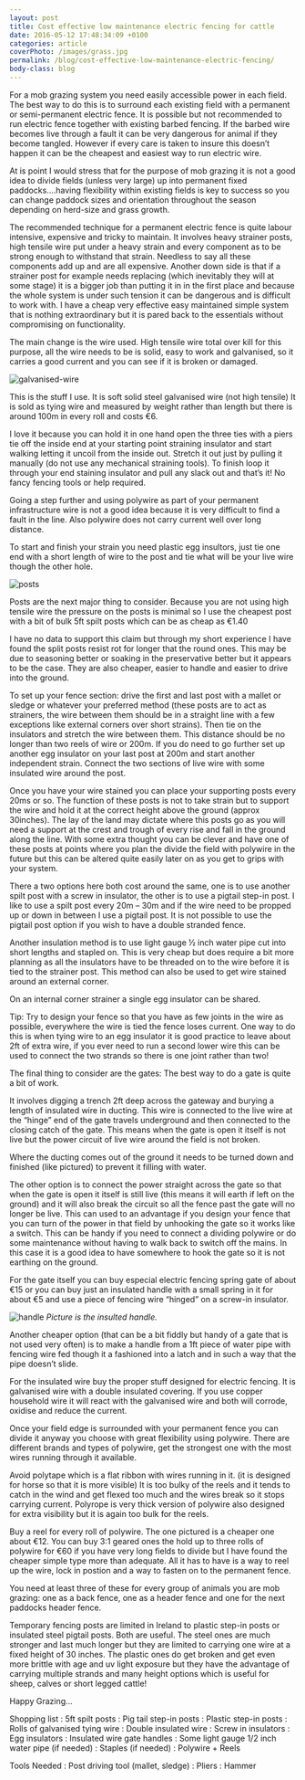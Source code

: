 ```yaml
---
layout: post
title: Cost effective low maintenance electric fencing for cattle
date: 2016-05-12 17:48:34:09 +0100
categories: article
coverPhoto: /images/grass.jpg
permalink: /blog/cost-effective-low-maintenance-electric-fencing/
body-class: blog
---
```


For a mob grazing system you need easily accessible power in each field. The best way to do this is to surround each existing field with a permanent or semi-permanent electric fence. It is possible but not recommended to run electric fence together with existing barbed fencing. If the barbed wire becomes live through a fault it can be very dangerous for animal if they become tangled.  However if every care is taken to insure this doesn’t happen it can be the cheapest and easiest way to run electric wire.

At is point I would stress that for the purpose of mob grazing it is not a good idea to divide fields (unless very large) up into permanent fixed paddocks….having flexibility within existing fields is key to success so you can change paddock sizes and orientation throughout the season depending on herd-size and grass growth.

The recommended technique for a permanent electric fence is quite labour intensive, expensive and tricky to maintain. It involves heavy strainer posts, high tensile wire put under a heavy strain and every component as to be strong enough to withstand that strain. Needless to say all these components add up and are all expensive. Another down side is that if a strainer post for example needs replacing (which inevitably they will at some stage) it is a bigger job than putting it in in the first place and because the whole system is under such tension it can be dangerous and is difficult to work with.
I have a cheap very effective easy maintained simple system that is nothing extraordinary but it is pared back to the essentials without compromising on functionality.

The main change is the wire used. High tensile wire total over kill for this purpose, all the wire needs to be is solid, easy to work and galvanised, so it carries a good current and you can see if it is broken or damaged.

![galvanised-wire]

This is the stuff I use. It is soft solid steel galvanised wire (not high tensile) It is sold as tying wire and measured by weight rather than length but there is around 100m in every roll and costs €6.

I love it because you can hold it in one hand open the three ties with a piers tie off the inside end at your starting point straining insulator and start walking letting it uncoil from the inside out. Stretch it out just by pulling it manually (do not use any mechanical straining tools). To finish loop it through your end staining insulator and pull any slack out and that’s it! No fancy fencing tools or help required.

Going a step further and using polywire as part of your permanent infrastructure wire is not a good idea because it is very difficult to find a fault in the line. Also polywire does not carry current well over long distance.

To start and finish your strain you need plastic egg insultors, just tie one end with a short length of wire to the post and tie what will be your live wire though the other hole.

![posts]

Posts are the next major thing to consider. Because you are not using high tensile wire the pressure on the posts is minimal so I use the cheapest post with a bit of bulk 5ft spilt posts which can be as cheap as €1.40

I have no data to support this claim but through my short experience I have found the split posts resist rot for longer that the round ones. This may be due to seasoning better or soaking in the preservative better but it appears to be the case. They are also cheaper, easier to handle and easier to drive into the ground.

To set up your fence section: drive the first and last post with a mallet or sledge or whatever your preferred method (these posts are to act as strainers, the wire between them should be in a straight line with a few exceptions like external corners over short strains). Then tie on the insulators and stretch the wire between them. This distance should be no longer than two reels of wire or 200m. If you do need to go further set up another egg insulator on your last post at 200m and start another independent strain. Connect the two sections of live wire with some insulated wire around the post.

Once you have your wire stained you can place your supporting posts every 20ms or so. The function of these posts is not to take strain but to support the wire and hold it at the correct height above the ground (approx 30inches). The lay of the land may dictate where this posts go as you will need a support at the crest and trough of every rise and fall in the ground along the line. With some extra thought you can be clever and have one of these posts at points where you plan the divide the field with polywire in the future but this can be altered quite easily later on as you get to grips with your system.

There a two options here both cost around the same, one is to use another spilt post with a screw in insulator, the other is to use a pigtail step-in post. I like to use a spilt post every 20m – 30m and if the wire need to be propped up or down in between I use a pigtail post. It is not possible to use the pigtail post option if you wish to have a double stranded fence.

Another insulation method is to use light gauge ½ inch water pipe cut into short lengths and stapled on. This is very cheap but does require a bit more planning as all the insulators have to be threaded on to the wire before it is tied to the strainer post. This method can also be used to get wire stained around an external corner.

On an internal corner strainer a single egg insulator can be shared.

Tip: Try to design your fence so that you have as few joints in the wire as possible, everywhere the wire is tied the fence loses current. One way to do this is when tying wire to an egg insulator it is good practice to leave about 2ft of extra wire, if you ever need to run a second lower wire this can be used to connect the two strands so there is one joint rather than two!

The final thing to consider are the gates: The best way to do a gate is quite a bit of work.

It involves digging a trench 2ft deep across the gateway and burying a length of insulated wire in ducting. This wire is connected to the live wire at the “hinge” end of the gate travels underground and then connected to the closing catch of the gate. This means when the gate is open it itself is not live but the power circuit of live wire around the field is not broken.

Where the ducting comes out of the ground it needs to be turned down and finished (like pictured) to prevent it filling with water.

The other option is to connect the power straight across the gate so that when the gate is open it itself is still live (this means it will earth if left on the ground) and it will also break the circuit so all the fence past the gate will no longer be live. This can used to an advantage if you design your fence that you can turn of the power in that field by unhooking the gate so it works like a switch. This can be handy if you need to connect a dividing polywire or do some maintenance without having to walk back to switch off the mains. In this case it is a good idea to have somewhere to hook the gate so it is not earthing on the ground.

For the gate itself you can buy especial electric fencing spring gate of about €15 or you can buy just an insulated handle with a small spring in it for about €5 and use a piece of fencing wire “hinged” on a screw-in insulator.

![handle]
*Picture is the insulted handle.*

Another cheaper option (that can be a bit fiddly but handy of a gate that is not used very often) is to make a handle from a 1ft piece of water pipe with fencing wire fed though it a fashioned into a latch and in such a way that the pipe doesn’t slide.

For the insulated wire buy the proper stuff designed for electric fencing. It is galvanised wire with a double insulated covering. If you use copper household wire it will react with the galvanised wire and both will corrode, oxidise and reduce the current.

Once your field edge is surrounded with your permanent fence you can divide it anyway you choose with great flexibility using polywire. There are different brands and types of polywire, get the strongest one with the most wires running through it available.

Avoid polytape which is a flat ribbon with wires running in it. (it is designed for horse so that it is more visible) It is too bulky of the reels and it tends to catch in the wind and get flexed too much and the wires break so it stops carrying current. Polyrope is very thick version of polywire also designed for extra visibility but it is again too bulk for the reels.

Buy a reel for every roll of polywire. The one pictured is a cheaper one about €12. You can buy 3:1 geared ones the hold up to three rolls of polywire for €60 if you have very long fields to divide but I have found the cheaper simple type more than adequate. All it has to have is a way to reel up the wire, lock in postion and a way to fasten on to the permanent fence.

You need at least three of these for every group of animals you are mob grazing: one as a back fence, one as a header fence and one for the next paddocks header fence.

Temporary fencing posts are limited in Ireland to plastic step-in posts or insulated steel pigtail posts. Both are useful. The steel ones are much stronger and last much longer but they are limited to carrying one wire at a fixed height of 30 inches. The plastic ones do get broken and get even more brittle with age and uv light exposure but they have the advantage of carrying multiple strands and many height options which is useful for sheep, calves or short legged cattle!

Happy Grazing...

Shopping list
: 5ft spilt posts
: Pig tail step-in posts
: Plastic step-in posts
: Rolls of galvanised tying wire
: Double insulated wire
: Screw in insulators
: Egg insulators
: Insulated wire gate handles
: Some light gauge 1/2 inch water pipe (if needed)
: Staples (if needed)
: Polywire + Reels

Tools Needed
: Post driving tool (mallet, sledge)
: Pliers
: Hammer


[galvanised-wire]: /images/whitecow.jpg
[posts]: /images/whitecow.jpg
[handle]: /images/whitecow.jpg
